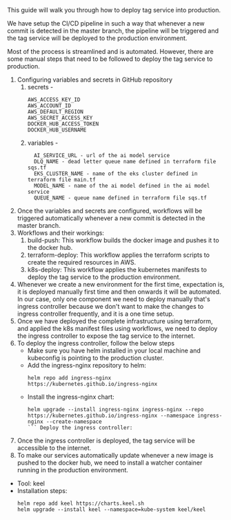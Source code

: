 This guide will walk you through how to deploy tag service into production.

We have setup the CI/CD pipeline in such a way that whenever a new commit is detected in the master branch, the pipeline will be triggered and the tag service will be deployed to the production environment.

Most of the process is streamlined and is automated. However, there are some manual steps that need to be followed to deploy the tag service to production.
1. Configuring variables and secrets in GitHub repository
   1. secrets - 
        ```shell
        AWS_ACCESS_KEY_ID
        AWS_ACCOUNT_ID
        AWS_DEFAULT_REGION
        AWS_SECRET_ACCESS_KEY
        DOCKER_HUB_ACCESS_TOKEN
        DOCKER_HUB_USERNAME
      ```
   2. variables - 
      ```shell
        AI_SERVICE_URL - url of the ai model service
        DLQ_NAME - dead letter queue name defined in terraform file sqs.tf
        EKS_CLUSTER_NAME - name of the eks cluster defined in terraform file main.tf
        MODEL_NAME - name of the ai model defined in the ai model service
        QUEUE_NAME - queue name defined in terraform file sqs.tf
        ```
2. Once the variables and secrets are configured, workflows will be triggered automatically whenever a new commit is detected in the master branch.
3. Workflows and their workings:
   1. build-push: This workflow builds the docker image and pushes it to the docker hub.
   2. terraform-deploy: This workflow applies the terraform scripts to create the required resources in AWS.
   3. k8s-deploy: This workflow applies the kubernetes manifests to deploy the tag service to the production environment.
4. Whenever we create a new environment for the first time, expectation is, it is deployed manually first time and then onwards it will be automated. <br> In our case, only one component we need to deploy manually that's ingress controller because we don't want to make the changes to ingress controller frequently, and it is a one time setup.
5. Once we have deployed the complete infrastructure using terraform, and applied the k8s manifest files using workflows, we need to deploy the ingress controller to expose the tag service to the internet.
6. To deploy the ingress controller, follow the below steps
   - Make sure you have helm installed in your local machine and kubeconfig is pointing to the production cluster.
   - Add the ingress-nginx repository to helm:
      ```shell
      helm repo add ingress-nginx https://kubernetes.github.io/ingress-nginx
      ```
   - Install the ingress-nginx chart:
      ```shell
      helm upgrade --install ingress-nginx ingress-nginx --repo https://kubernetes.github.io/ingress-nginx --namespace ingress-nginx --create-namespace
      ``` Deploy the ingress controller:
   
7. Once the ingress controller is deployed, the tag service will be accessible to the internet.
8. To make our services automatically update whenever a new image is pushed to the docker hub, we need to install a watcher container running in the production environment.
  - Tool: keel
  - Installation steps:
    ```shell
    helm repo add keel https://charts.keel.sh 
    helm upgrade --install keel --namespace=kube-system keel/keel
    ```

